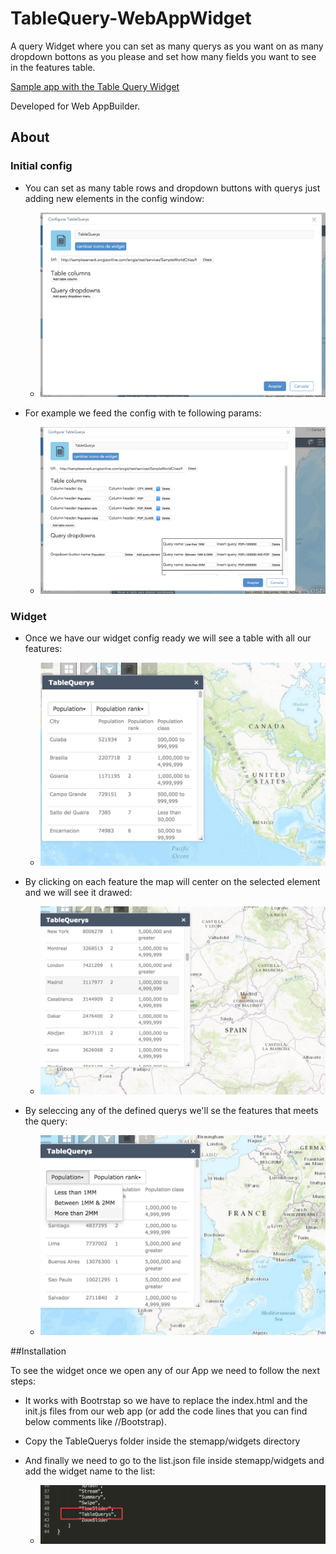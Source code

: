 # TableQuery-WebAppWidget

A query Widget where you can set as many querys as you want on as many dropdown bottons as you please and set how many fields you want to see in the features table.

[Sample app with the Table Query Widget](http://jimeno0.github.io/TableQueryWidget/index.html)

Developed for Web AppBuilder.

## About

### Initial config


* You can set as many table rows and dropdown buttons with querys just adding new elements in the config window:

  * ![initConfig](ReadmeImages/initConfig.png)

* For example we feed the config with te following params:

  * ![settingConfig](ReadmeImages/settingConfig.png)

### Widget

* Once we have our widget config ready we will see a table with all our features: 

  * ![onOpenWidget](ReadmeImages/onOpenWidget.png)

* By clicking on each feature the map will center on the selected element and we will see it drawed:

  * ![Screenshot](ReadmeImages/OnClickFeature.png)

* By seleccing any of the defined querys we'll se the features that meets the query:

  * ![OnClickQuery](ReadmeImages/OnClickQuery.png)

##Installation

To see the widget once we open any of our App we need to follow the next steps:

* It works with Bootrstap so we have to replace the index.html and the init.js files from our web app (or add the code lines that you can find below comments like //Bootstrap).

* Copy the TableQuerys folder inside the stemapp/widgets directory

* And finally we need to go to the list.json file inside stemapp/widgets and add the widget name to the list:

  * ![AddNameToList](ReadmeImages/AddNameToList.png)



